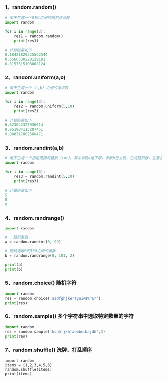 ### 1、random.random()

```python
# 用于生成一个0到1之间的随机浮点数
import random

for i in range(3):
    res1 = random.random()
    print(res1)
    
# 计算结果如下
0.18421829325562544
0.6566530220129191
0.8157515108808124

```



### 2、random.uniform(a,b)

``` python
# 用于生成一个（a,b）之间的浮点数
import random

for i in range(3):
    res2 = random.uniform(5,10)
    print(res2)
    
# 计算结果如下
6.623042327936614
8.951904113207451
9.000317802568471

```

### 3、random.randint(a,b)

``` python
# 用于生成一个指定范围的整数（int）。其中参数a是下限，参数b是上限，生成随机数，注意左开右闭（a,b]
import random

for i in range(3):
    res3 = random.randint(5,10)
    print(res3)
    
# 计算结果如下
5
8
9

```

### 4、random.randrange()

``` python
import random

# 　随机整数
a = random.randint(0, 99)

# 随机选取0到100之间的偶数
b = random.randrange(0, 101, 2)

print(a)
print(b)

```

### 5、random.choice() 随机字符

``` python
import random
res = random.choice('asdfghjkertyui#$%^&*')
print(res)
```

### 6、random.sample() 多个字符串中选取特定数量的字符

``` python
import random
res = random.sample('hsahfjkhfaowbncbajdk',3)
print(res)

```

### 7、random.shuffle() 洗牌、打乱顺序

``` pyton
import random
items = [1,2,3,4,5,6]
random.shuffle(items)
print(items)
```

